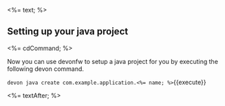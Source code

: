<%= text; %>

## Setting up your java project

<%= cdCommand; %>

Now you can use devonfw to setup a java project for you by executing the following devon command.

`devon java create com.example.application.<%= name; %>`{{execute}}

<%= textAfter; %>